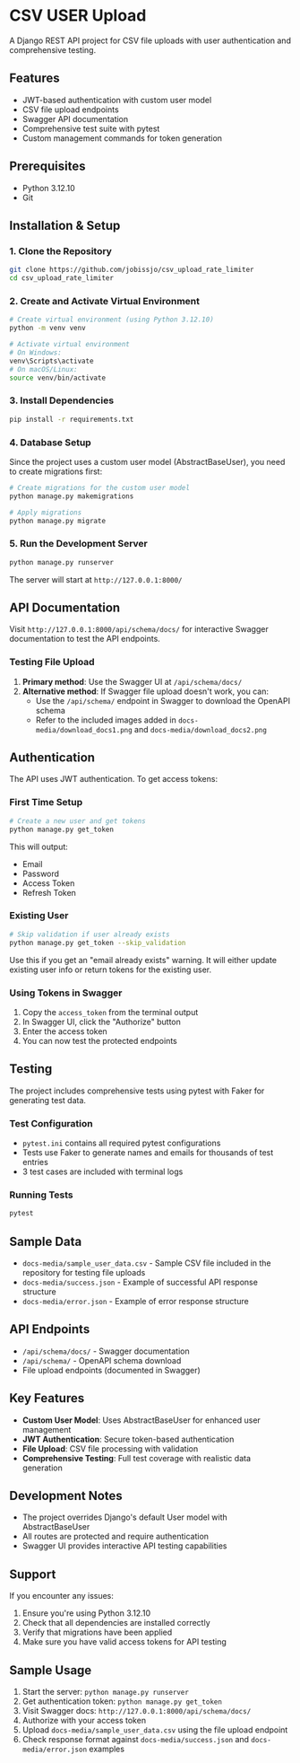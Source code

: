 # CSV USER Upload 

A Django REST API project for CSV file uploads with user authentication and comprehensive testing.

## Features

- JWT-based authentication with custom user model
- CSV file upload endpoints
- Swagger API documentation
- Comprehensive test suite with pytest
- Custom management commands for token generation

## Prerequisites

- Python 3.12.10
- Git

## Installation & Setup

### 1. Clone the Repository

```bash
git clone https://github.com/jobissjo/csv_upload_rate_limiter
cd csv_upload_rate_limiter
```

### 2. Create and Activate Virtual Environment

```bash
# Create virtual environment (using Python 3.12.10)
python -m venv venv

# Activate virtual environment
# On Windows:
venv\Scripts\activate
# On macOS/Linux:
source venv/bin/activate
```

### 3. Install Dependencies

```bash
pip install -r requirements.txt
```

### 4. Database Setup

Since the project uses a custom user model (AbstractBaseUser), you need to create migrations first:

```bash
# Create migrations for the custom user model
python manage.py makemigrations

# Apply migrations
python manage.py migrate
```

### 5. Run the Development Server

```bash
python manage.py runserver
```

The server will start at `http://127.0.0.1:8000/`

## API Documentation

Visit `http://127.0.0.1:8000/api/schema/docs/` for interactive Swagger documentation to test the API endpoints.

### Testing File Upload

1. **Primary method**: Use the Swagger UI at `/api/schema/docs/`
2. **Alternative method**: If Swagger file upload doesn't work, you can:
   - Use the `/api/schema/` endpoint in Swagger to download the OpenAPI schema
   - Refer to the included images added in `docs-media/download_docs1.png` and `docs-media/download_docs2.png`

## Authentication

The API uses JWT authentication. To get access tokens:

### First Time Setup

```bash
# Create a new user and get tokens
python manage.py get_token
```

This will output:
- Email
- Password
- Access Token
- Refresh Token

### Existing User

```bash
# Skip validation if user already exists
python manage.py get_token --skip_validation
```

Use this if you get an "email already exists" warning. It will either update existing user info or return tokens for the existing user.

### Using Tokens in Swagger

1. Copy the `access_token` from the terminal output
2. In Swagger UI, click the "Authorize" button
3. Enter the access token
4. You can now test the protected endpoints

## Testing

The project includes comprehensive tests using pytest with Faker for generating test data.

### Test Configuration

- `pytest.ini` contains all required pytest configurations
- Tests use Faker to generate names and emails for thousands of test entries
- 3 test cases are included with terminal logs

### Running Tests

```bash
pytest
```

## Sample Data

- `docs-media/sample_user_data.csv` - Sample CSV file included in the repository for testing file uploads
- `docs-media/success.json` - Example of successful API response structure
- `docs-media/error.json` - Example of error response structure



## API Endpoints

- `/api/schema/docs/` - Swagger documentation
- `/api/schema/` - OpenAPI schema download
- File upload endpoints (documented in Swagger)

## Key Features

- **Custom User Model**: Uses AbstractBaseUser for enhanced user management
- **JWT Authentication**: Secure token-based authentication
- **File Upload**: CSV file processing with validation
- **Comprehensive Testing**: Full test coverage with realistic data generation

## Development Notes

- The project overrides Django's default User model with AbstractBaseUser
- All routes are protected and require authentication
- Swagger UI provides interactive API testing capabilities

## Support

If you encounter any issues:
1. Ensure you're using Python 3.12.10
2. Check that all dependencies are installed correctly
3. Verify that migrations have been applied
4. Make sure you have valid access tokens for API testing

## Sample Usage

1. Start the server: `python manage.py runserver`
2. Get authentication token: `python manage.py get_token`
3. Visit Swagger docs: `http://127.0.0.1:8000/api/schema/docs/`
4. Authorize with your access token
5. Upload `docs-media/sample_user_data.csv` using the file upload endpoint
6. Check response format against `docs-media/success.json` and `docs-media/error.json` examples